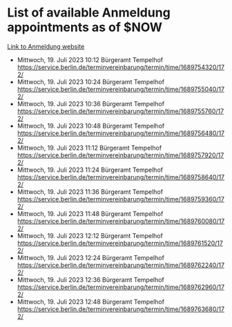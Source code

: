 # List of available Anmeldung appointments as of $NOW
[Link to Anmeldung website](https://service.berlin.de/terminvereinbarung/termin/tag.php?termin=1&anliegen[]=120686&dienstleisterlist=122210,122217,327316,122219,327312,122227,327314,122231,327346,122243,327348,122254,122252,329742,122260,329745,122262,329748,122271,327278,122273,327274,122277,327276,330436,122280,327294,122282,327290,122284,327292,122291,327270,122285,327266,122286,327264,122296,327268,150230,329760,122297,327286,122294,327284,122312,329763,122314,329775,122304,327330,122311,327334,122309,327332,317869,122281,327352,122279,329772,122283,122276,327324,122274,327326,122267,329766,122246,327318,122251,327320,122257,327322,122208,327298,122226,327300&herkunft=http%3A%2F%2Fservice.berlin.de%2Fdienstleistung%2F120686%2F)
- Mittwoch, 19. Juli 2023 10:12 Bürgeramt Tempelhof https://service.berlin.de/terminvereinbarung/termin/time/1689754320/172/
- Mittwoch, 19. Juli 2023 10:24 Bürgeramt Tempelhof https://service.berlin.de/terminvereinbarung/termin/time/1689755040/172/
- Mittwoch, 19. Juli 2023 10:36 Bürgeramt Tempelhof https://service.berlin.de/terminvereinbarung/termin/time/1689755760/172/
- Mittwoch, 19. Juli 2023 10:48 Bürgeramt Tempelhof https://service.berlin.de/terminvereinbarung/termin/time/1689756480/172/
- Mittwoch, 19. Juli 2023 11:12 Bürgeramt Tempelhof https://service.berlin.de/terminvereinbarung/termin/time/1689757920/172/
- Mittwoch, 19. Juli 2023 11:24 Bürgeramt Tempelhof https://service.berlin.de/terminvereinbarung/termin/time/1689758640/172/
- Mittwoch, 19. Juli 2023 11:36 Bürgeramt Tempelhof https://service.berlin.de/terminvereinbarung/termin/time/1689759360/172/
- Mittwoch, 19. Juli 2023 11:48 Bürgeramt Tempelhof https://service.berlin.de/terminvereinbarung/termin/time/1689760080/172/
- Mittwoch, 19. Juli 2023 12:12 Bürgeramt Tempelhof https://service.berlin.de/terminvereinbarung/termin/time/1689761520/172/
- Mittwoch, 19. Juli 2023 12:24 Bürgeramt Tempelhof https://service.berlin.de/terminvereinbarung/termin/time/1689762240/172/
- Mittwoch, 19. Juli 2023 12:36 Bürgeramt Tempelhof https://service.berlin.de/terminvereinbarung/termin/time/1689762960/172/
- Mittwoch, 19. Juli 2023 12:48 Bürgeramt Tempelhof https://service.berlin.de/terminvereinbarung/termin/time/1689763680/172/
